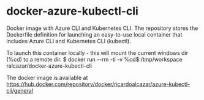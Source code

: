 # docker-azure-kubectl-cli
Docker image with Azure CLI and Kubernetes CLI. The repository stores the Dockerfile definition for launching an easy-to-use local container that includes Azure CLI and Kubernetes CLI (kubectl). 

To launch this container locally - this will mount the current windows dir (%cd) to a remote dir.
$ docker run --rm -ti -v %cd$:/tmp/workspace ralcazar/docker-azure-kubectl-cli

The docker image is available at https://hub.docker.com/repository/docker/ricardoalcazar/azure-kubectl-cli/general
